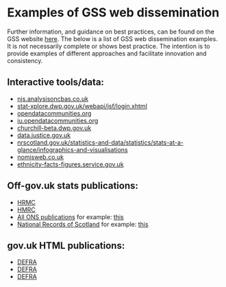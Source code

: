# Examples of GSS web dissemination
Further information, and guidance on best practices, can be found on the GSS website [here](https://gss.civilservice.gov.uk/guidances/communicating-statistics/).
The below is a list of GSS web dissemination examples. It is not necessarily complete or shows best practice. The intention is to provide examples of different approaches and facilitate innovation and consistency.

## Interactive tools/data:  
* [njs.analysisoncbas.co.uk](njs.analysisoncbas.co.uk)  
* [stat-xplore.dwp.gov.uk/webapi/jsf/login.xhtml](stat-xplore.dwp.gov.uk/webapi/jsf/login.xhtml)  
* [opendatacommunities.org](opendatacommunities.org)  
* [iu.opendatacommunities.org](iu.opendatacommunities.org)  
* [churchill-beta.dwp.gov.uk](churchill-beta.dwp.gov.uk)  
* [data.justice.gov.uk](data.justice.gov.uk)  
* [nrscotland.gov.uk/statistics-and-data/statistics/stats-at-a-glance/infographics-and-visualisations](nrscotland.gov.uk/statistics-and-data/statistics/stats-at-a-glance/infographics-and-visualisations)  
* [nomisweb.co.uk](nomisweb.co.uk)  
* [ethnicity-facts-figures.service.gov.uk](ethnicity-facts-figures.service.gov.uk)  

## Off-gov.uk stats publications:  
* [HRMC](https://kai-data-exploitation.github.io/monthly-stamp-duty-ns-output/msdlt_spine.html)  
* [HMRC](https://kai-data-exploitation.github.io/ns-employment-allowance/empall_spine.html)  
* [All ONS publications](https://www.ons.gov.uk/atoz) for example: [this](https://www.ons.gov.uk/peoplepopulationandcommunity/healthandsocialcare/drugusealcoholandsmoking/bulletins/opinionsandlifestylesurveyadultdrinkinghabitsingreatbritain/2017)  
* [National Records of Scotland](https://www.nrscotland.gov.uk/statistics-and-data/statistics/stats-at-a-glance/council-area-profiles) for example: [this](https://www.nrscotland.gov.uk/files//statistics/council-area-data-sheets/aberdeen-city-council-profile.html)


## gov.uk HTML publications:  
* [DEFRA](https://www.gov.uk/government/statistics/food-statistics-pocketbook-2017)
* [DEFRA](https://www.gov.uk/government/statistics/family-food-201617)
* [DEFRA](https://www.gov.uk/government/statistics/food-chain-productivity)

